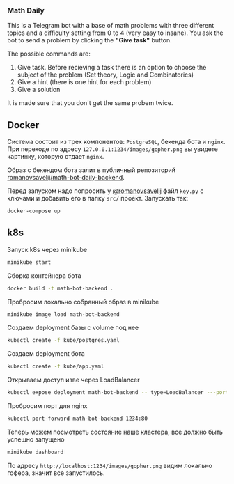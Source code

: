 ### Math Daily

This is a Telegram bot with a base of math problems with three different topics and a difficulty setting from 0 to 4 (very easy to insane).
You ask the bot to send a problem by clicking the **"Give task"** button. 

The possible commands are:
1. Give task. Before recieving a task there is an option to choose the subject of the problem (Set theory, Logic and Combinatorics)
1. Give a hint (there is one hint for each problem)
2. Give a solution

It is made sure that you don't get the same probem twice.


## Docker

Система состоит из трех компонентов: `PostgreSQL`, бекенда бота и `nginx`. При переходе по адресу `127.0.0.1:1234/images/gopher.png` вы увидете картинку, которую отдает `nginx`. 

Образ с бекендом бота залит в публичный репозиторий [romanovsavelij/math-bot-daily-backend](https://hub.docker.com/r/romanovsavelij/math-bot-daily-backend). 

Перед запуском надо попросить у [@romanovsavelij](https://t.me/romanovsavelij) файл `key.py` с ключами и добавить его в папку `src/` проект. 
Запускать так:
```bash
docker-compose up
```

## k8s

Запуск k8s через minikube
```bash
minikube start
```

Сборка контейнера бота
```bash
docker build -t math-bot-backend .
```

Пробросим локально собранный образ в minikube
```bash
minikube image load math-bot-backend
```

Создаем deployment базы с volume под нее
```bash
kubectl create -f kube/postgres.yaml
```

Создаем deployment бота
```bash
kubectl create -f kube/app.yaml
```

Открываем доступ изве через LoadBalancer
```bash
kubectl expose deployment math-bot-backend -- type=LoadBalancer ---port=8080
```

Пробросим порт для nginx
```bash
kubectl port-forward math-bot-backend 1234:80
```

Теперь можем посмотреть состояние наше кластера, все должно быть успешно запущено
```bash
minikube dashboard
```

По адресу `http://localhost:1234/images/gopher.png` видим локально гофера, значит все запустилось. 
